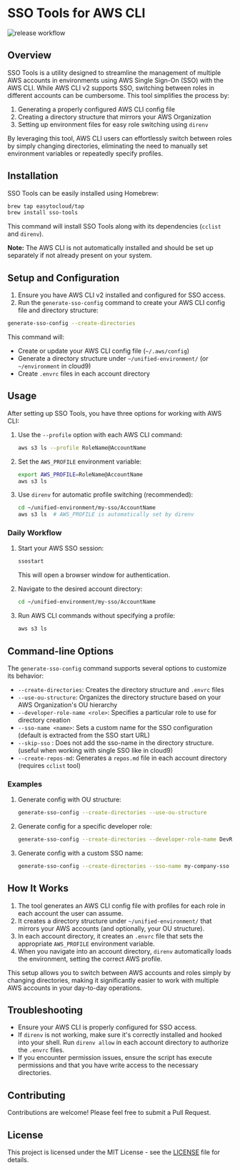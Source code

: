 # SSO Tools for AWS CLI

![release workflow](https://github.com/easytocloud/sso-tools/actions/workflows/release.yml/badge.svg)

## Overview

SSO Tools is a utility designed to streamline the management of multiple AWS accounts in environments using AWS Single Sign-On (SSO) with the AWS CLI. While AWS CLI v2 supports SSO, switching between roles in different accounts can be cumbersome. This tool simplifies the process by:

1. Generating a properly configured AWS CLI config file
2. Creating a directory structure that mirrors your AWS Organization
3. Setting up environment files for easy role switching using `direnv`

By leveraging this tool, AWS CLI users can effortlessly switch between roles by simply changing directories, eliminating the need to manually set environment variables or repeatedly specify profiles.

## Installation

SSO Tools can be easily installed using Homebrew:

```bash
brew tap easytocloud/tap
brew install sso-tools
```

This command will install SSO Tools along with its dependencies (`cclist` and `direnv`).

**Note:** The AWS CLI is not automatically installed and should be set up separately if not already present on your system.

## Setup and Configuration

1. Ensure you have AWS CLI v2 installed and configured for SSO access.
2. Run the `generate-sso-config` command to create your AWS CLI config file and directory structure:

```bash
generate-sso-config --create-directories
```

This command will:
- Create or update your AWS CLI config file (`~/.aws/config`)
- Generate a directory structure under `~/unified-environment/` (or `~/environment` in cloud9)
- Create `.envrc` files in each account directory

## Usage

After setting up SSO Tools, you have three options for working with AWS CLI:

1. Use the `--profile` option with each AWS CLI command:
   ```bash
   aws s3 ls --profile RoleName@AccountName
   ```

2. Set the `AWS_PROFILE` environment variable:
   ```bash
   export AWS_PROFILE=RoleName@AccountName
   aws s3 ls
   ```

3. Use `direnv` for automatic profile switching (recommended):
   ```bash
   cd ~/unified-environment/my-sso/AccountName
   aws s3 ls  # AWS_PROFILE is automatically set by direnv
   ```

### Daily Workflow

1. Start your AWS SSO session:
   ```bash
   ssostart
   ```
   This will open a browser window for authentication.

2. Navigate to the desired account directory:
   ```bash
   cd ~/unified-environment/my-sso/AccountName
   ```

3. Run AWS CLI commands without specifying a profile:
   ```bash
   aws s3 ls
   ```

## Command-line Options

The `generate-sso-config` command supports several options to customize its behavior:

- `--create-directories`: Creates the directory structure and `.envrc` files
- `--use-ou-structure`: Organizes the directory structure based on your AWS Organization's OU hierarchy
- `--developer-role-name <role>`: Specifies a particular role to use for directory creation
- `--sso-name <name>`: Sets a custom name for the SSO configuration (default is extracted from the SSO start URL)
- `--skip-sso` : Does not add the sso-name in the directory structure. (useful when working with single SSO like in cloud9)
- `--create-repos-md`: Generates a `repos.md` file in each account directory (requires `cclist` tool)

### Examples

1. Generate config with OU structure:
   ```bash
   generate-sso-config --create-directories --use-ou-structure
   ```

2. Generate config for a specific developer role:
   ```bash
   generate-sso-config --create-directories --developer-role-name DevRole
   ```

3. Generate config with a custom SSO name:
   ```bash
   generate-sso-config --create-directories --sso-name my-company-sso
   ```

## How It Works

1. The tool generates an AWS CLI config file with profiles for each role in each account the user can assume.
2. It creates a directory structure under `~/unified-environment/` that mirrors your AWS accounts (and optionally, your OU structure).
3. In each account directory, it creates an `.envrc` file that sets the appropriate `AWS_PROFILE` environment variable.
4. When you navigate into an account directory, `direnv` automatically loads the environment, setting the correct AWS profile.

This setup allows you to switch between AWS accounts and roles simply by changing directories, making it significantly easier to work with multiple AWS accounts in your day-to-day operations.

## Troubleshooting

- Ensure your AWS CLI is properly configured for SSO access.
- If `direnv` is not working, make sure it's correctly installed and hooked into your shell. Run `direnv allow` in each account directory to authorize the `.envrc` files.
- If you encounter permission issues, ensure the script has execute permissions and that you have write access to the necessary directories.

## Contributing

Contributions are welcome! Please feel free to submit a Pull Request.

## License

This project is licensed under the MIT License - see the [LICENSE](LICENSE) file for details.
